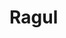 <html>
  <head>
    <body>
      <h1>Ragul</h1>
      <input type="text>
    </body>
  </head>
</html>
